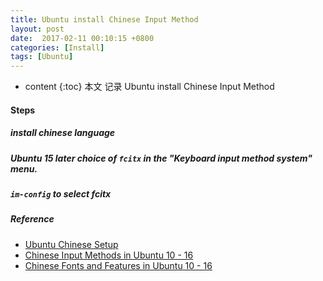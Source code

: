 ```yaml
---
title: Ubuntu install Chinese Input Method 
layout: post
date:  2017-02-11 00:10:15 +0800 
categories: [Install]
tags: [Ubuntu]
---
```




* content
{:toc}
本文 记录 Ubuntu install Chinese Input Method 











#### Steps

##### install chinese language

##### Ubuntu 15 later choice of `fcitx` in the "Keyboard input method system" menu. 

##### `im-config`  to select fcitx

##### Reference

- [Ubuntu Chinese Setup](http://pinyinjoe.com/linux/ubuntu-12-chinese-setup.htm)
- [Chinese Input Methods in Ubuntu 10 - 16](http://pinyinjoe.com/linux/ubuntu-10-chinese-input-pinyin-chewing.htm)
- [Chinese Fonts and Features in Ubuntu 10 - 16](http://pinyinjoe.com/linux/ubuntu-10-chinese-fonts-openoffice-language-features.htm)